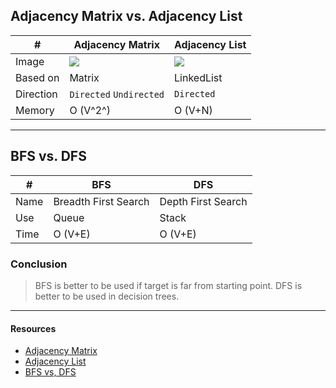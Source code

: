 ## Adjacency Matrix vs. Adjacency List
|#              |Adjacency Matrix               |Adjacency List                 |
|---            |---                            |---                            |
|Image          |![](https://bit.ly/3QIrpUO)    |![](https://bit.ly/3PrCB7b)    |
|Based on       |Matrix                         |LinkedList                     |
|Direction      |`Directed` `Undirected`        |`Directed`                     |
|Memory         |O (V^2^)                       |O (V+N)                        |

___

## BFS vs. DFS
|#              |BFS                    |DFS                    |
|---            |---                    |---                    |
|Name           |Breadth First Search   |Depth First Search     |
|Use            |Queue                  |Stack                  |
|Time           |O (V+E)                |O (V+E)                |

### Conclusion
> BFS is better to be used if target is far from starting point.
> DFS is better to be used in decision trees.

___

#### Resources
* [Adjacency Matrix](https://www.tutorialspoint.com/adjacency-matrices-and-their-properties)
* [Adjacency List](https://www.tutorialspoint.com/adjacency-lists-in-data-structures)
* [BFS vs, DFS](https://www.tutorialspoint.com/difference-between-bfs-and-dfs)